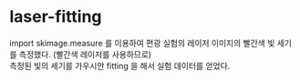 # laser-fitting
import skimage.measure 를 이용하여 편광 실험의 레이저 이미지의 빨간색 빛 세기를 측정했다. (빨간색 레이저를 사용하므로) \
측정된 빛의 세기를 가우시안 fitting 을 해서 실험 데이터를 얻었다. 
